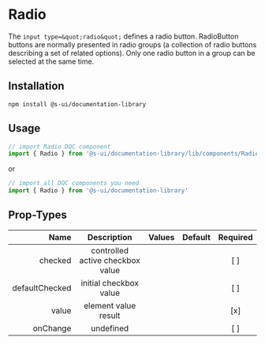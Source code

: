 # Radio
The `input type=&quot;radio&quot;` defines a radio button.
RadioButton buttons are normally presented in radio groups (a collection of radio buttons describing a set of related options). Only one radio button in a group can be selected at the same time.

## Installation
`npm install @s-ui/documentation-library`

## Usage

```js
// import Radio DOC component
import { Radio } from '@s-ui/documentation-library/lib/components/Radio/Radio.js'
```

or

```js
// import all DOC components you need
import { Radio } from '@s-ui/documentation-library'
```

## Prop-Types

| Name | Description | Values  | Default | Required |
| ---: |:---:| ---:| ---: |:---: |
| checked | controlled active checkbox value | | |  [ ]  |
| defaultChecked | initial checkbox value | | |  [ ]  |
| value | element value result | | |  [x]  |
| onChange | undefined | | |  [ ]  |
